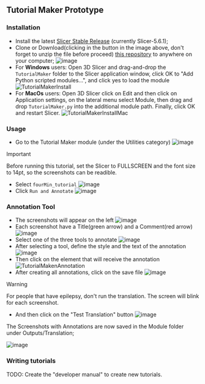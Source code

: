 ## Tutorial Maker Prototype

### Installation

- Install the latest [Slicer Stable Release](https://download.slicer.org/) (currently Slicer-5.6.1);
- Clone or Download(clicking in the button in the image above, don't forget to unzip the file before proceed) [this repository](https://github.com/SlicerLatinAmerica/TutorialMaker) to anywhere on your computer;
  ![image](https://github.com/SlicerLatinAmerica/TutorialMaker/assets/28208639/5f41e18a-f384-49f8-9551-b85eeecbf6b1)
- For **Windows** users: Open 3D Slicer and drag-and-drop the `TutorialMaker` folder to the Slicer application window, click OK to "Add Python scripted modules...", and click yes to load the module
![TutorialMakerInstall](https://github.com/SlicerLatinAmerica/TutorialMaker/assets/28208639/17ffda20-ee58-4e52-91c8-755655725d83)
- For **MacOs** users: Open 3D Slicer click on Edit and then click on Application settings, on the lateral menu select Module, then drag and drop `TutorialMaker.py` into the additional module path. Finally, click OK and restart Slicer.
![TutorialMakerInstallMac](https://github.com/SlicerLatinAmerica/TutorialMaker/assets/28208639/1aad7764-0eb6-4f2e-8a5e-ba46c3cf373d)


### Usage

- Go to the Tutorial Maker module (under the Utilities category)
![image](https://github.com/user-attachments/assets/881e77de-1778-445f-9d12-9ff7ed685a1c)
> [!IMPORTANT]
> Before running this tutorial, set the Slicer to FULLSCREEN and the font size to 14pt, so the screenshots can be readible.
- Select `fourMin_tutorial`
![image](https://github.com/SlicerLatinAmerica/TutorialMaker/assets/28208639/2679e958-9148-4a4f-9693-7ad7951dcdfe)
- Click `Run and Annotate`
![image](https://github.com/SlicerLatinAmerica/TutorialMaker/assets/28208639/fa566723-0bd4-4b68-9d12-c8848fbe8ff6)

### Annotation Tool

- The screenshots will appear on the left
![image](https://github.com/SlicerLatinAmerica/TutorialMaker/assets/28208639/ce9ccb56-09af-444c-b5d9-613310457f3f)
- Each screenshot have a Title(green arrow) and a Comment(red arrow)
![image](https://github.com/SlicerLatinAmerica/TutorialMaker/assets/28208639/3d76a58f-200a-49e4-8cfa-4b782eba0dcf)
- Select one of the three tools to annotate
![image](https://github.com/SlicerLatinAmerica/TutorialMaker/assets/28208639/32139961-fb7f-4400-8f10-808cb159aa0c)
- After selecting a tool, define the style and the text of the annotation
![image](https://github.com/SlicerLatinAmerica/TutorialMaker/assets/28208639/95e88f01-8dee-447e-a8d1-33be530b5ac1)
- Then click on the element that will receive the annotation
![TutorialMakenAnnotation](https://github.com/SlicerLatinAmerica/TutorialMaker/assets/28208639/49ef485f-c880-4a96-b4b5-75304752e5dc)
- After creating all annotations, click on the save file
![image](https://github.com/SlicerLatinAmerica/TutorialMaker/assets/28208639/dae54655-744f-44cc-84e1-1cbb61155b4f)

> [!WARNING]
> For people that have epilepsy, don't run the translation. The screen will blink for each screenshot.

- And then click on the "Test Translation" button
![image](https://github.com/SlicerLatinAmerica/TutorialMaker/assets/28208639/dae305bc-3fd1-4a7a-87b4-6e724037e728)

The Screenshots with Annotations are now saved in the Module folder under Outputs/Translation;

![image](https://github.com/SlicerLatinAmerica/TutorialMaker/assets/28208639/3a5feeb0-b7a3-41c8-923f-77239f5331c8)

### Writing tutorials
TODO: Create the "developer manual" to create new tutorials.
